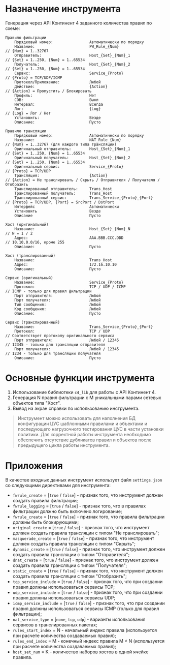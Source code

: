 # Назначение инструмента

Генерация через API Континент 4 заданного количества правил по схеме:

```
Правило фильтрации
    Порядковый номер:                Автоматически по порядку
    Название:                        FW_Rule_{Num}                   // {Num} = 1..32767
    Отправитель:                     Host_{Set}_{Num}_1              // {Set} = 1..250, {Num} = 1..65534
    Получатель:                      Host_{Set}_{Num}_2              // {Set} = 1..250, {Num} = 1..65534
    Сервис:                          Service_{Proto}                 // {Proto} = TCP/UDP/ICMP
    Протокол/Приложение:             Любой
    Действие:                        {Action}                        // {Action} = Пропустить / Блокировать
    Профиль:                         Нет
    СОВ:                             Выкл
    Интервал:                        Всегда
    Лог:                             {Log}                           // {Log} = Лог / Нет
    Установить:                      Везде
    Описание:                        Пусто

Правило трансляции
    Порядковый номер:                Автоматически по порядку
    Название:                        NAT_Rule_{Num}                  // {Num} = 1..32767 (для каждого типа трансляции)
    Оригинальный отправитель:        Host_{Set}_{Num}_1              // {Set} = 1..250, {Num} = 1..65534
    Оригинальный получатель:         Host_{Set}_{Num}_2              // {Set} = 1..250, {Num} = 1..65534
    Оригинальный сервис:             Service_{Proto}                 // {Proto} = TCP/UDP
    Трансляция:                      {Action}                        // {Action} = Не транслировать / Скрыть / Отправителя / Получателя / Отобразить
    Транслированный отправитель:     Trans_Host
    Транслированный получатель:      Trans_Host
    Транслированный сервис:          Trans_Service_{Proto}_{Port}    // {Proto} = TCP/UDP, {Port} = SrcPort / DstPort
    Интерфейс                        Автоматически
    Установить                       Везде
    Описание                         Пусто

Хост (оригинальный)
    Название:                        Host_{Set}_{Num}_N              // N = 1 / 2
    Адрес:                           AAA.BBB.CCC.DDD                 // 10.10.0.0/16, кроме 255
    Описание:                        Пусто

Хост (транслированный)
    Название:                        Trans_Host
    Адрес:                           172.16.10.10
    Описание:                        Пусто

Сервис (оригинальный)
    Название:                        Service_{Proto}
    Протокол:                        TCP / UDP / ICMP                // ICMP - только для правил фильтрации
    Порт отправителя:                Любой
    Порт получателя:                 Любой
    Тип сообщения:                   Любой
    Код сообщения:                   Любой
    Описание:                        Пусто

Сервис (транслированный)
    Название:                        Trans_Service_{Proto}_{Port}
    Протокол:                        TCP / UDP                       // Соответствует протоколу оригинального сервиса
    Порт отправителя:                Любой / 12345                   // 12345 - только для трансляции отправителя
    Порт получателя:                 Любой / 12345                   // 1234 - только для трансляции получателя
    Описание:                        Пусто
```

# Основные функции инструмента

1. Использование библиотеки `c4_lib` для работы с API Континент 4.
2. Генерация N правил фильтрации с M уникальными парами сетевых объектов типа "Хост".
3. Вывод на экран справки по использованию инструмента.

> Инструмент можно использовать для наполнения БД конфигурации ЦУС шаблонными правилами и объектами и последующего нагрузочного тестирования ЦУС в части установки политики.
> Для корректной работы инструмента необходимо обеспечить отсутствие дубликатов правил и объектов после предыдущего цикла работы инструмента.

# Приложения

В качестве входных данных инструмент использует файл `settings.json` со следующими директивами для инструмента:

- `fwrule_create` = [`true` / `false`] - признак того, что инструмент должен создать правила фильтрации;
- `fwrule_logging` = [`true` / `false`] - признак того, что в правилах фильтрации должно быть включено логирование;
- `fwrule_create` = [`true` / `false`] - признак того, что правила фильтрации должны быть блокирующими;
- `original_create` = [`true` / `false`] - признак того, что инструмент должен создать правила трансляции с типом "Не транслировать";
- `masquerade_create` = [`true` / `false`] - признак того, что инструмент должен создать правила трансляции с типом "Скрыть";
- `dynamic_create` = [`true` / `false`] - признак того, что инструмент должен создать правила трансляции с типом "Отправителя";
- `dnat_create` = [`true` / `false`] - признак того, что инструмент должен создать правила трансляции с типом "Получателя";
- `static_create` = [`true` / `false`] - признак того, что инструмент должен создать правила трансляции с типом "Отобразить";
- `tcp_service_include` = [`true` / `false`] - признак того, что при создании правил должны использоваться сервисы TCP;
- `udp_service_include` = [`true` / `false`] - признак того, что при создании правил должны использоваться сервисы UDP;
- `icmp_service_include` = [`true` / `false`] - признак того, что при создании правил должны использоваться сервисы ICMP (только для правил фильтрации);
- `nat_service_type` = [`none`, `tcp`, `udp`] - варианты использования сервисов в транслированных пакетах;
- `rules_start_index` = N - начальный индекс правила (используется при расчете количества создаваемых правил);
- `rules_end_index` = M - конечный индекс правила M < N (используется при расчете количества создаваемых правил);
- `host_set_num` = K - количество наборов хостов в одной ячейке правила.
